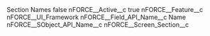 <?xml version="1.0" encoding="UTF-8"?>
<CustomMetadata xmlns="http://soap.sforce.com/2006/04/metadata" xmlns:xsi="http://www.w3.org/2001/XMLSchema-instance" xmlns:xsd="http://www.w3.org/2001/XMLSchema">
    <label>Section Names</label>
    <protected>false</protected>
    <values>
        <field>nFORCE__Active__c</field>
        <value xsi:type="xsd:boolean">true</value>
    </values>
    <values>
        <field>nFORCE__Feature__c</field>
        <value xsi:type="xsd:string">nFORCE__UI_Framework</value>
    </values>
    <values>
        <field>nFORCE__Field_API_Name__c</field>
        <value xsi:type="xsd:string">Name</value>
    </values>
    <values>
        <field>nFORCE__SObject_API_Name__c</field>
        <value xsi:type="xsd:string">nFORCE__Screen_Section__c</value>
    </values>
</CustomMetadata>

